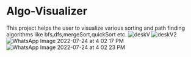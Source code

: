 # Algo-Visualizer
This project helps the user to visualize various sorting and path finding algorithms like bfs,dfs,mergeSort,quickSort etc.
![deskV](https://user-images.githubusercontent.com/99534166/180643147-6a97da13-45cd-44fe-ac01-5ae7b7002cc6.png)
![deskV2](https://user-images.githubusercontent.com/99534166/180643153-dc8d97f2-670a-4055-bfd4-75077521570d.png)
![WhatsApp Image 2022-07-24 at 4 02 17 PM](https://user-images.githubusercontent.com/99534166/180643194-a26ec038-ae91-4c37-8ac5-dd2b798b06bc.jpeg)
![WhatsApp Image 2022-07-24 at 4 02 23 PM](https://user-images.githubusercontent.com/99534166/180643202-259e3c78-597f-434b-afbe-220ee629940c.jpeg)
